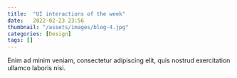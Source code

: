 ```yaml
---
title:  "UI interactions of the week"
date:   2022-02-23 23:56
thumbnail: "/assets/images/blog-4.jpg"
categories: [Design]
tags: []
---
```

Enim ad minim veniam, consectetur adipiscing elit, quis nostrud exercitation ullamco laboris nisi.
